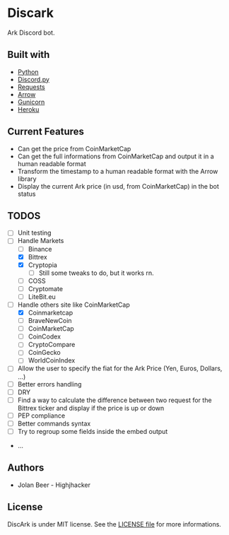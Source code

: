 # Discark

Ark Discord bot.

## Built with
- [Python](https://www.python.org/)
- [Discord.py](https://github.com/Rapptz/discord.py)
- [Requests](http://docs.python-requests.org/en/master/)
- [Arrow](http://arrow.readthedocs.io/en/latest/)
- [Gunicorn](http://gunicorn.org/)
- [Heroku](https://dashboard.heroku.com/)

## Current Features
- Can get the price from CoinMarketCap
- Can get the full informations from CoinMarketCap and output it in a human readable format
- Transform the timestamp to a human readable format with the Arrow library
- Display the current Ark price (in usd, from CoinMarketCap) in the bot status

## TODOS

- [ ] Unit testing
- [ ] Handle Markets
    - [ ] Binance
    - [x] Bittrex
    - [x] Cryptopia
        - [ ] Still some tweaks to do, but it works rn.
    - [ ] COSS
    - [ ] Cryptomate
    - [ ] LiteBit.eu
- [ ] Handle others site like CoinMarketCap
    - [x] Coinmarketcap
    - [ ] BraveNewCoin
    - [ ] CoinMarketCap
    - [ ] CoinCodex
    - [ ] CryptoCompare
    - [ ] CoinGecko
    - [ ] WorldCoinIndex
- [ ] Allow the user to specify the fiat for the Ark Price (Yen, Euros, Dollars, ...)
- [ ] Better errors handling
- [ ] DRY
- [ ] Find a way to calculate the difference between two request for the Bittrex ticker and 
display  if the price is up or down
- [ ] PEP compliance
- [ ] Better commands syntax
- [ ] Try to regroup some fields inside the embed output
- ...

## Authors

- Jolan Beer - Highjhacker

## License

DiscArk is under MIT license. See the [LICENSE file](https://github.com/Highjhacker/Ark-Elixir/blob/master/LICENSE) for more informations.

